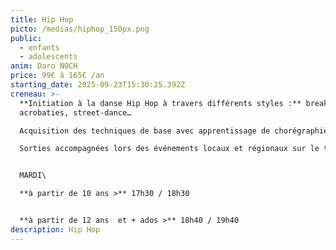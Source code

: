 ```yaml
---
title: Hip Hop
picto: /medias/hiphop_150px.png
public:
  - enfants
  - adolescents
anim: Daro NOCH
price: 99€ à 165€ /an
starting_date: 2025-09-23T15:30:25.392Z
creneau: >-
  **Initiation à la danse Hip Hop à travers différents styles :** break dance,
  acrobaties, street-dance…

  Acquisition des techniques de base avec apprentissage de chorégraphies. \

  Sorties accompagnées lors des événements locaux et régionaux sur le thème de la culture et de la danse Hip Hop.


  MARDI\

  **à partir de 10 ans >** 17h30 / 18h30


  **à partir de 12 ans  et + ados >** 18h40 / 19h40
description: Hip Hop
---
```

